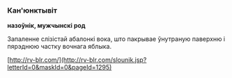 ### Кан'юнктывіт
**назоўнік, мужчынскі род**

Запаленне слізістай абалонкі вока, што пакрывае ўнутраную паверхню і пярэднюю частку вочнага яблыка.

<a rel="author">[http://rv-blr.com/](http://rv-blr.com/slounik.jsp?letterId=0&maskId=0&pageId=1295)</a>
